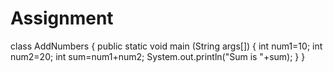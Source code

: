 # Assignment
class AddNumbers {
public static void main (String args[]) {
int num1=10;
int num2=20;
int sum=num1+num2;
System.out.println("Sum is "+sum);
}
}
